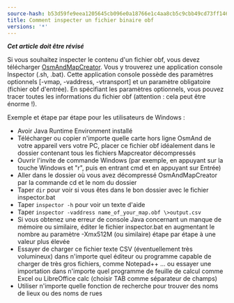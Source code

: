 ```yaml
---
source-hash: b53d59fe9eea1205645cb096e0a18766e1c4aa8cb5c9cbb49cd73ff14655af86
title: Comment inspecter un fichier binaire obf
versions: '*'
---
```


**_Cet article doit être révisé_**

Si vous souhaitez inspecter le contenu d'un fichier obf, vous devez télécharger [OsmAndMapCreator](https://download.osmand.net/latest-night-build/OsmAndMapCreator-main.zip). Vous y trouverez une application console Inspector (.sh, .bat). Cette application console possède des paramètres optionnels [-vmap, -vaddress, -vtransport] et un paramètre obligatoire (fichier obf d'entrée). En spécifiant les paramètres optionnels, vous pouvez tracer toutes les informations du fichier obf (attention : cela peut être énorme !).

Exemple et étape par étape pour les utilisateurs de Windows :
- Avoir Java Runtime Environment installé
- Télécharger ou copier n'importe quelle carte hors ligne OsmAnd de votre appareil vers votre PC, placer ce fichier obf idéalement dans le dossier contenant tous les fichiers Mapcreator décompressés
- Ouvrir l'invite de commande Windows (par exemple, en appuyant sur la touche Windows et "r", puis en entrant cmd et en appuyant sur Entrée)
- Aller dans le dossier où vous avez décompressé OsmAndMapCreator par la commande cd et le nom du dossier
- Taper `dir` pour voir si vous êtes dans le bon dossier avec le fichier inspector.bat
- Taper `inspector -h` pour voir un texte d'aide
- Taper `inspector -vaddress name_of_your_map.obf \>output.csv`
- Si vous obtenez une erreur de console Java concernant un manque de mémoire ou similaire, éditer le fichier inspector.bat en augmentant le nombre au paramètre -Xmx512M (ou similaire) étape par étape à une valeur plus élevée
- Essayer de charger ce fichier texte CSV (éventuellement très volumineux) dans n'importe quel éditeur ou programme capable de charger de très gros fichiers, comme Notepad++ ... ou essayer une importation dans n'importe quel programme de feuille de calcul comme Excel ou LibreOffice calc (choisir TAB comme séparateur de champs)
- Utiliser n'importe quelle fonction de recherche pour trouver des noms de lieux ou des noms de rues